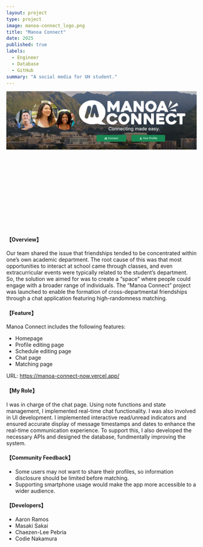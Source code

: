 ```yaml
---
layout: project
type: project
image: manoa-connect_logo.png
title: "Manoa Connect"
date: 2025
published: true
labels:
  - Engineer
  - Database
  - GitHub
summary: "A social media for UH student."
---
```


<img width="1000px" class="rounded float-start pe-4" src="../img/manoa-connect_home.png"><br><br><br><br><br><br><br><br><br><br><br><br><br>
<h4>【Overview】</h4>
<p>
Our team shared the issue that friendships tended to be concentrated within one’s own academic department. The root cause of this was that most opportunities to interact at school came through classes, and even extracurricular events were typically related to the student’s department. So, the solution we aimed for was to create a “space” where people could engage with a broader range of individuals. The “Manoa Connect” project was launched to enable the formation of cross-departmental friendships through a chat application featuring high-randomness matching.
</p>

<h4>【Feature】</h4>
<p>
  Manoa Connect includes the following features:
  <ul>
    <li>Homepage</li>
    <li>Profile editing page</li>
    <li>Schedule editing page</li>
    <li>Chat page</li>
    <li>Matching page</li>
  </ul>
URL: <a href = "https://manoa-connect-now.vercel.app/">https://manoa-connect-now.vercel.app/</a>
</p>

<h4>【My Role】</h4>
<p>
I was in charge of the chat page. Using note functions and state management, I implemented real-time chat functionality. I was also involved in UI development. I implemented interactive read/unread indicators and ensured accurate display of message timestamps and dates to enhance the real-time communication experience. To support this, I also developed the necessary APIs and designed the database, fundmentally improving the system.
</p>

<h4>【Community Feedback】</h4>
<p>
  <ul>
    <li>Some users may not want to share their profiles, so information disclosure should be limited before matching.</li>
    <li>Supporting smartphone usage would make the app more accessible to a wider audience.</li>
  </ul>
</p>

<h4>【Developers】</h4>
<p>
  <ul>
    <li>Aaron Ramos</li>
    <li>Masaki Sakai</li>
    <li>Chaezen-Lee Pebria</li>
    <li>Codie Nakamura</li>
  </ul>
</p>
